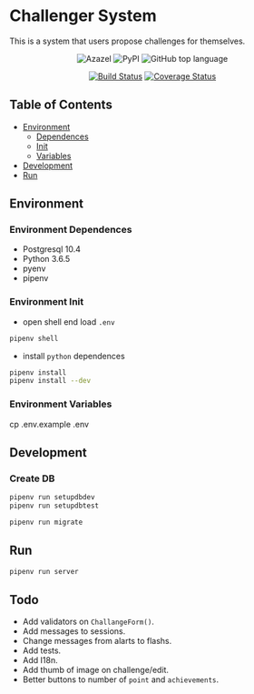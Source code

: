 # Challenger System
This is a system that users propose challenges for themselves.

<center>

![Azazel](https://img.shields.io/badge/challenger--system-Top-brightgreen.svg)
![PyPI](https://img.shields.io/pypi/v/nine.svg)
![GitHub top language](https://img.shields.io/github/languages/top/agata-project/azazel.svg)

[![Build Status](https://travis-ci.org/cuzik/challenges-system.svg?branch=master)](https://travis-ci.org/cuzik/challenges-system)
[![Coverage Status](https://coveralls.io/repos/github/cuzik/challenges-system/badge.svg)](https://coveralls.io/github/cuzik/challenges-system)

</center>

## Table of Contents

* [Environment](#environment)
  * [Dependences](#environment-dependences)
  * [Init](#environment-init)
  * [Variables](#environment-variables)
* [Development](#development)
* [Run](#run)

## Environment

### Environment Dependences

* Postgresql 10.4
* Python 3.6.5
* pyenv
* pipenv

### Environment Init

* open shell end load `.env`

```sh
pipenv shell
```

* install `python` dependences

```sh
pipenv install
pipenv install --dev
```

### Environment Variables

cp .env.example .env

## Development

### Create DB

```sh
pipenv run setupdbdev
pipenv run setupdbtest
```

```sh
pipenv run migrate
```

## Run

```sh
pipenv run server
```


## Todo

- Add validators on `ChallangeForm()`.
- Add messages to sessions.
- Change messages from alarts to flashs.
- Add tests.
- Add I18n.
- Add thumb of image on challenge/edit.
- Better buttons to number of `point` and `achievements`.
